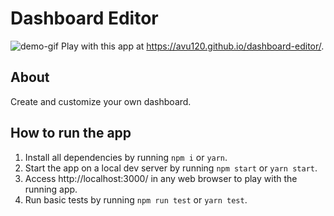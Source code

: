 # Dashboard Editor

![demo-gif](./public/demo.gif)
Play with this app at https://avu120.github.io/dashboard-editor/.

## About

Create and customize your own dashboard.

## How to run the app

1. Install all dependencies by running `npm i` or `yarn`.
2. Start the app on a local dev server by running `npm start` or `yarn start`.
3. Access http://localhost:3000/ in any web browser to play with the running app.
4. Run basic tests by running `npm run test` or `yarn test`.
